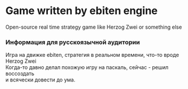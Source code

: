 <h1> Game written by ebiten engine</h1>
<p>Open-source real time strategy game like Herzog Zwei or something else</p>

<h3>Информация для русскоязычной аудитории</h3>
<p>
    Игра на движке ebiten, стратегия в реальном времени, что-то вроде Herzog Zwei<br>
    Когда-то давно делал похожую игру на паскаль, сейчас - решил воссоздать<br>
    и всячески довести до ума.
</p>

